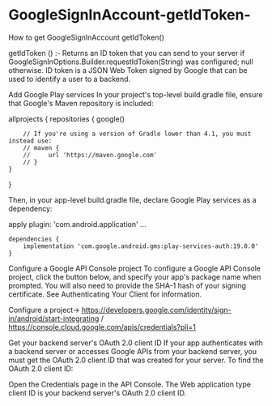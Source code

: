 # GoogleSignInAccount-getIdToken-
How to get GoogleSignInAccount getIdToken() 


getIdToken () :- Returns an ID token that you can send to your server if GoogleSignInOptions.Builder.requestIdToken(String) was configured; null otherwise.
ID token is a JSON Web Token signed by Google that can be used to identify a user to a backend.

Add Google Play services
In your project's top-level build.gradle file, ensure that Google's Maven repository is included:

allprojects {
    repositories {
        google()

        // If you're using a version of Gradle lower than 4.1, you must instead use:
        // maven {
        //     url 'https://maven.google.com'
        // }
    }
}

Then, in your app-level build.gradle file, declare Google Play services as a dependency:


apply plugin: 'com.android.application'
    ...

    dependencies {
        implementation 'com.google.android.gms:play-services-auth:19.0.0'
    }
Configure a Google API Console project
To configure a Google API Console project, click the button below, and specify your app's package name when prompted. You will also need to provide the SHA-1 hash of your signing certificate. See Authenticating Your Client for information.

Configure a project-> https://developers.google.com/identity/sign-in/android/start-integrating / https://console.cloud.google.com/apis/credentials?pli=1

Get your backend server's OAuth 2.0 client ID
If your app authenticates with a backend server or accesses Google APIs from your backend server, you must get the OAuth 2.0 client ID that was created for your server. To find the OAuth 2.0 client ID:

Open the Credentials page in the API Console.
The Web application type client ID is your backend server's OAuth 2.0 client ID.

